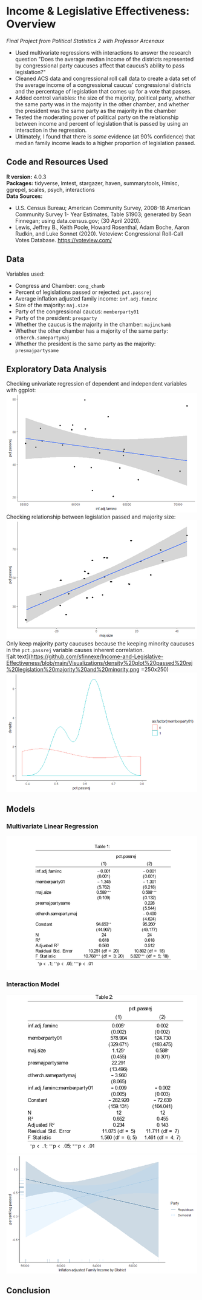 # Income & Legislative Effectiveness: Overview
*Final Project from Political Statistics 2 with Professor Arcenaux*
- Used multivariate regressions with interactions to answer the research question "Does the average median income of the districts represented by congressional party caucuses affect that caucus’s ability to pass legislation?"
- Cleaned ACS data and congressional roll call data to create a data set of the average income of a congressional caucus’ congressional districts and the percentage of legislation that comes up for a vote that passes. 
- Added control variables: the size of the majority, political party, whether the same party was in the majority in the other chamber, and whether the president was the same party as the majority in the chamber
- Tested the moderating power of political party on the relationship between income and percent of legislation that is passed by using an interaction in the regression. 
- Ultimately, I found that there is *some* evidence (at 90% confidence) that median family income leads to a higher proportion of legislation passed.


## Code and Resources Used
**R version:** 4.0.3  
**Packages:** tidyverse, lmtest, stargazer, haven, summarytools, Hmisc, ggrepel, scales, psych, interactions  
**Data Sources:**
- U.S. Census Bureau; American Community Survey, 2008-18 American Community Survey 1-
Year Estimates, Table S1903; generated by Sean Finnegan; using data.census.gov; (30 April 2020).
- Lewis, Jeffrey B., Keith Poole, Howard Rosenthal, Adam Boche, Aaron Rudkin, and Luke
Sonnet (2020). Voteview: Congressional Roll-Call Votes Database. https://voteview.com/

## Data
Variables used:
- Congress and Chamber: `cong_chamb`
- Percent of legislations passed or rejected: `pct.passrej`
- Average inflation adjusted family income: `inf.adj.faminc`
- Size of the majority: `maj.size`
- Party of the congressional caucus: `memberparty01`
- Party of the president: `presparty`
- Whether the caucus is the majority in the chamber: `majinchamb`
- Whether the other chamber has a majority of the same party: `otherch.samepartymaj`
- Whether the president is the same party as the majority: `presmajpartysame`


## Exploratory Data Analysis  
Checking univariate regression of dependent and independent variables with ggplot:  
![alt text](https://github.com/sfinnexe/Income-and-Legislative-Effectiveness/blob/main/Visualizations/income%20leg.png)  
Checking relationship between legislation passed and majority size:  
![alt text](https://github.com/sfinnexe/Income-and-Legislative-Effectiveness/blob/main/Visualizations/maj%20size%20leg.png)  
Only keep majority party caucuses because the keeping minority caucuses in the `pct.passrej` variable causes inherent correlation.  
![alt text](https://github.com/sfinnexe/Income-and-Legislative-Effectiveness/blob/main/Visualizations/density%20plot%20passed%20rej%20legislation%20majority%20and%20minority.png =250x250)![alt text](https://github.com/sfinnexe/Income-and-Legislative-Effectiveness/blob/main/Visualizations/density%20plot%20percent%20legislation%20pass%20rate%20for%20majorities%20only.png)  

## Models
### Multivariate Linear Regression  
![alt text](https://github.com/sfinnexe/Income-and-Legislative-Effectiveness/blob/main/Regression%20Table%201.png)  
### Interaction Model  
![alt text](https://github.com/sfinnexe/Income-and-Legislative-Effectiveness/blob/main/Regression%20Table%202.png)  
![alt text](https://github.com/sfinnexe/Income-and-Legislative-Effectiveness/blob/main/Visualizations/only%20majority%20interaction%20plot%20income%20interacted%20with%20party.png)  
## Conclusion



